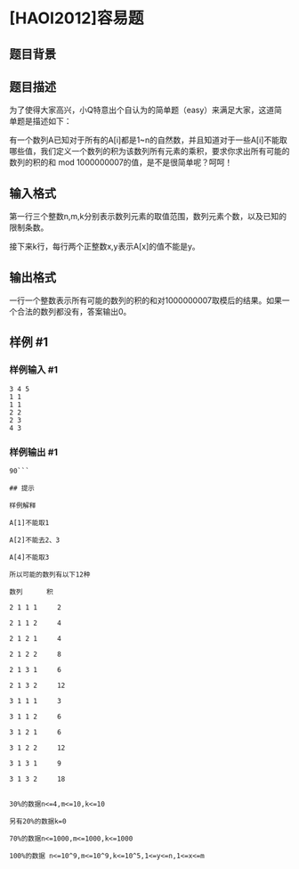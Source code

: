 # [HAOI2012]容易题

## 题目背景



## 题目描述

为了使得大家高兴，小Q特意出个自认为的简单题（easy）来满足大家，这道简单题是描述如下：

有一个数列A已知对于所有的A[i]都是1~n的自然数，并且知道对于一些A[i]不能取哪些值，我们定义一个数列的积为该数列所有元素的乘积，要求你求出所有可能的数列的积的和 mod 1000000007的值，是不是很简单呢？呵呵！


## 输入格式

第一行三个整数n,m,k分别表示数列元素的取值范围，数列元素个数，以及已知的限制条数。

接下来k行，每行两个正整数x,y表示A[x]的值不能是y。


## 输出格式

一行一个整数表示所有可能的数列的积的和对1000000007取模后的结果。如果一个合法的数列都没有，答案输出0。


## 样例 #1

### 样例输入 #1
```
3 4 5
1 1
1 1
2 2
2 3
4 3
```

### 样例输出 #1

```
90```

## 提示

样例解释

A[1]不能取1

A[2]不能去2、3

A[4]不能取3

所以可能的数列有以下12种

数列      积

2 1 1 1     2

2 1 1 2     4

2 1 2 1     4

2 1 2 2     8

2 1 3 1     6

2 1 3 2     12

3 1 1 1     3

3 1 1 2     6

3 1 2 1     6

3 1 2 2     12

3 1 3 1     9

3 1 3 2     18


30%的数据n<=4,m<=10,k<=10

另有20%的数据k=0

70%的数据n<=1000,m<=1000,k<=1000

100%的数据 n<=10^9,m<=10^9,k<=10^5,1<=y<=n,1<=x<=m


